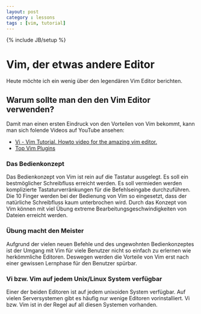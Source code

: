 ```yaml
---
layout: post
category : lessons
tags : [vim, tutorial]
---
```

{% include JB/setup %}

# Vim, der etwas andere Editor

Heute möchte ich ein wenig über den legendären Vim Editor berichten. 

## Warum sollte man den den Vim Editor verwenden?

Damit man einen ersten Eindruck von den Vorteilen von Vim bekommt, kann man sich folende Videos auf YouTube ansehen:

- [Vi - Vim Tutorial. Howto video for the amazing vim editor.](http://www.youtube.com/watch?v=71YTkxUNwmg)
- [Top Vim Plugins](http://www.youtube.com/watch?v=_galFWwSDt0&feature=related)

### Das Bedienkonzept
Das Bedienkonzept von Vim ist rein auf die Tastatur ausgelegt. Es soll ein bestmöglicher Schreibfluss erreicht werden. Es soll vermieden werden komplizierte Tastaturverränkungen für die Befehlseingabe durchzuführen. Die 10 Finger werden bei der Bedienung von Vim so eingesetzt, dass der natürliche Schreibfluss kaum unterbrochen wird. Durch das Konzept von Vim können mit viel Übung extreme Bearbeitungsgeschwindigkeiten von Dateien erreicht werden. 

### Übung macht den Meister
Aufgrund der vielen neuen Befehle und des ungewohnten Bedienkonzeptes ist der Umgang mit Vim für viele Benutzer nicht so einfach zu erlernen wie herkömmliche Editoren. Deswegen werden die Vorteile von Vim erst nach einer gewissen Lernphase für den Benutzer spürbar. 

### Vi bzw. Vim auf jedem Unix/Linux System verfügbar
Einer der beiden Editoren ist auf jedem unixoiden System verfügbar. Auf vielen Serversystemen gibt es häufig nur wenige Editoren vorinstalliert. Vi bzw. Vim ist in der Regel auf all diesen Systemen vorhanden.

